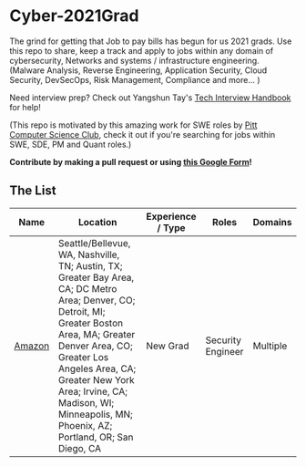# Cyber-2021Grad

The grind for getting that Job to pay bills has begun for us 2021 grads. Use this repo to share, keep a track and apply to jobs within any domain of cybersecurity, Networks and systems / infrastructure engineering. 
(Malware Analysis, Reverse Engineering, Application Security, Cloud Security, DevSecOps, Risk Management, Compliance and more... )

Need interview prep? Check out Yangshun Tay's [Tech Interview Handbook](https://yangshun.github.io/tech-interview-handbook/) for help!

(This repo is motivated by this amazing work for SWE roles by [Pitt Computer Science Club](https://github.com/Pitt-CSC/NewGrad-2021), check it out if you're searching for jobs within SWE, SDE, PM and Quant roles.)

**Contribute by making a pull request or using [this Google Form](https://forms.gle/RwVw8jk7dQuK7tUh7)!**

## The List

| Name  |  Location |  Experience / Type | Roles | Domains |
| --- |-----|-----| --- | --- |
|[Amazon](https://www.amazon.jobs/en/jobs/1229110/security-engineer-2021-united-states) | Seattle/Bellevue, WA, Nashville, TN; Austin, TX; Greater Bay Area, CA; DC Metro Area; Denver, CO; Detroit, MI; Greater Boston Area, MA; Greater Denver Area, CO; Greater Los Angeles Area, CA; Greater New York Area; Irvine, CA; Madison, WI; Minneapolis, MN; Phoenix, AZ; Portland, OR; San Diego, CA | New Grad | Security Engineer | Multiple |